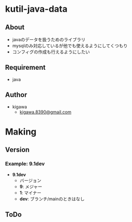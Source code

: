# kutil-java-data

## About

* javaのデータを扱うためのライブラリ
* mysqlのみ対応しているが他でも使えるようにしてくつもり
* コンフィグの作成も行えるようにしたい

## Requirement

* java

## Author

* kigawa
    * kigawa.8390@gmail.com

# Making

## Version

### Example: 9.1dev

* **9.1dev**
    * バージョン
    * **9**: メジャー
    * **1**: マイナー
    * **dev**: ブランチ/mainのときはなし

## ToDo
